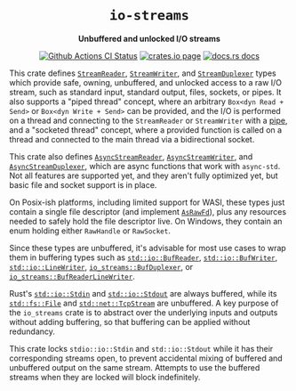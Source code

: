 <div align="center">
  <h1><code>io-streams</code></h1>

  <p>
    <strong>Unbuffered and unlocked I/O streams</strong>
  </p>

  <p>
    <a href="https://github.com/sunfishcode/io-streams/actions?query=workflow%3ACI"><img src="https://github.com/sunfishcode/io-streams/workflows/CI/badge.svg" alt="Github Actions CI Status" /></a>
    <a href="https://crates.io/crates/io-streams"><img src="https://img.shields.io/crates/v/io-streams.svg" alt="crates.io page" /></a>
    <a href="https://docs.rs/io-streams"><img src="https://docs.rs/io-streams/badge.svg" alt="docs.rs docs" /></a>
  </p>
</div>

This crate defines [`StreamReader`], [`StreamWriter`], and [`StreamDuplexer`]
types which provide safe, owning, unbuffered, and unlocked access to a raw I/O
stream, such as standard input, standard output, files, sockets, or pipes. It
also supports a "piped thread" concept, where an arbitrary
`Box<dyn Read + Send>` or `Box<dyn Write + Send>` can be provided, and the I/O
is performed on a thread and connecting to the `StreamReader` or `StreamWriter`
with a [pipe], and a "socketed thread" concept, where a provided function is
called on a thread and connected to the main thread via a bidirectional socket.

This crate also defines [`AsyncStreamReader`], [`AsyncStreamWriter`], and
[`AsyncStreamDuplexer`], which are async functions that work with `async-std`.
Not all features are supported yet, and they aren't fully optimized yet,
but basic file and socket support is in place.

On Posix-ish platforms, including limited support for WASI, these types just
contain a single file descriptor (and implement [`AsRawFd`]), plus any
resources needed to safely hold the file descriptor live. On Windows, they
contain an enum holding either `RawHandle` or `RawSocket`.

Since these types are unbuffered, it's advisable for most use cases to wrap
them in buffering types such as [`std::io::BufReader`], [`std::io::BufWriter`],
[`std::io::LineWriter`], [`io_streams::BufDuplexer`], or
[`io_streams::BufReaderLineWriter`].

Rust's [`std::io::Stdin`] and [`std::io::Stdout`] are always buffered, while
its [`std::fs::File`] and [`std::net::TcpStream`] are unbuffered. A key purpose
of the `io_streams` crate is to abstract over the underlying inputs and outputs
without adding buffering, so that buffering can be applied without redundancy.

This crate locks `stdio::io::Stdin` and `std::io::Stdout` while it has their
corresponding streams open, to prevent accidental mixing of buffered and
unbuffered output on the same stream. Attempts to use the buffered streams when
they are locked will block indefinitely.

[`StreamReader`]: https://docs.rs/io-streams/latest/io_streams/struct.StreamReader.html
[`StreamWriter`]: https://docs.rs/io-streams/latest/io_streams/struct.StreamWriter.html
[`StreamDuplexer`]: https://docs.rs/io-streams/latest/io_streams/struct.StreamDuplexer.html
[`AsyncStreamReader`]: https://docs.rs/io-streams/latest/io_streams/struct.AsyncStreamReader.html
[`AsyncStreamWriter`]: https://docs.rs/io-streams/latest/io_streams/struct.AsyncStreamWriter.html
[`AsyncStreamDuplexer`]: https://docs.rs/io-streams/latest/io_streams/struct.AsyncStreamDuplexer.html
[`io_streams::BufDuplexer`]: https://docs.rs/io-streams/latest/io_streams/struct.BufDuplexer.html
[`io_streams::BufReaderLineWriter`]: https://docs.rs/io-streams/latest/io_streams/struct.BufReaderLineWriter.html
[`std::io::Stdin`]: https://doc.rust-lang.org/std/io/struct.Stdin.html
[`std::io::Stdout`]: https://doc.rust-lang.org/std/io/struct.Stdout.html
[`std::io::BufReader`]: https://doc.rust-lang.org/std/io/struct.BufReader.html
[`std::io::BufWriter`]: https://doc.rust-lang.org/std/io/struct.BufWriter.html
[`std::io::LineWriter`]: https://doc.rust-lang.org/std/io/struct.LineWriter.html
[`AsRawFd`]: https://doc.rust-lang.org/std/os/unix/io/trait.AsRawFd.html
[pipe]: https://crates.io/crates/os_pipe
[`std::fs::File`]: https://doc.rust-lang.org/std/fs/struct.File.html
[`std::net::TcpStream`]: https://doc.rust-lang.org/std/net/struct.TcpStream.html
